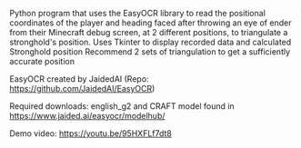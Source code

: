 Python program that uses the EasyOCR library to read the positional coordinates of the player and heading faced after throwing an eye of ender from their Minecraft debug screen, at 2 different positions, to triangulate a stronghold's position. Uses Tkinter to display recorded data and calculated Stronghold position
Recommend 2 sets of triangulation to get a sufficiently accurate position

EasyOCR created by JaidedAI
(Repo: https://github.com/JaidedAI/EasyOCR)

Required downloads: english_g2 and CRAFT model found in https://www.jaided.ai/easyocr/modelhub/

Demo video: https://youtu.be/95HXFLf7dt8
